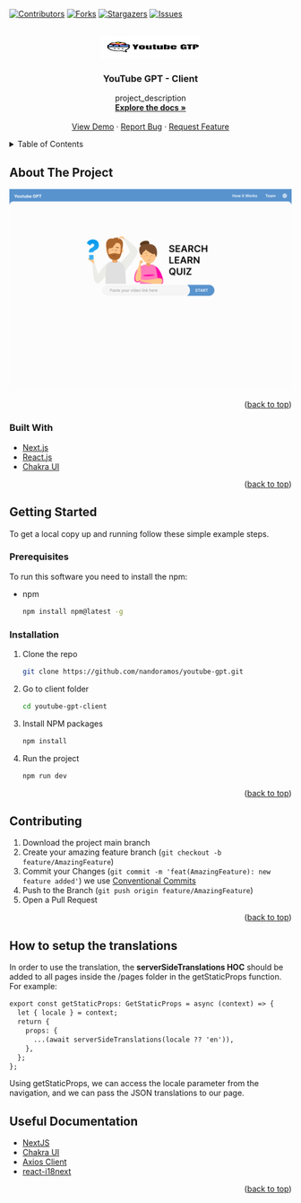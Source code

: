 <a name="readme-top"></a>

[![Contributors][contributors-shield]][contributors-url]
[![Forks][forks-shield]][forks-url]
[![Stargazers][stars-shield]][stars-url]
[![Issues][issues-shield]][issues-url]

<br />
<div align="center">
  <a href="https://github.com/nandoramos/youtube-gpt/tree/main/youtube-gpt-client">
    <img src="images/logo.png" alt="Logo" width="180" height="40">
  </a>

<h3 align="center">YouTube GPT - Client</h3>

  <p align="center">
    project_description
    <br />
    <a href="https://github.com/nandoramos/youtube-gpt/tree/main/youtube-gpt-client/docs"><strong>Explore the docs »</strong></a>
    <br />
    <br />
    <a href="#">View Demo</a>
    ·
    <a href="https://github.com/nandoramos/youtube-gpt/issues">Report Bug</a>
    ·
    <a href="https://github.com/nandoramos/youtube-gpt/issues">Request Feature</a>
  </p>
</div>

<details>
  <summary>Table of Contents</summary>
  <ol>
    <li>
      <a href="#about-the-project">About The Project</a>
      <ul>
        <li><a href="#built-with">Built With</a></li>
      </ul>
    </li>
    <li>
      <a href="#getting-started">Getting Started</a>
      <ul>
        <li><a href="#prerequisites">Prerequisites</a></li>
        <li><a href="#installation">Installation</a></li>
      </ul>
    </li>
    <li><a href="#usage">Usage</a></li>
    <li><a href="#roadmap">Roadmap</a></li>
    <li><a href="#contributing">Contributing</a></li>
    <li><a href="#documentation">Useful Documentation</a></li>
  </ol>
</details>

## About The Project

[![YouTubeGPT][product-screenshot]](https://example.com)

<p align="right">(<a href="#readme-top">back to top</a>)</p>

### Built With

- [Next.js][Next-url]
- [React.js][React-url]
- [Chakra UI][Chakra-url]

<p align="right">(<a href="#readme-top">back to top</a>)</p>

<!-- GETTING STARTED -->

## Getting Started

To get a local copy up and running follow these simple example steps.

### Prerequisites

To run this software you need to install the npm:

- npm
  ```sh
  npm install npm@latest -g
  ```

### Installation

1. Clone the repo
   ```sh
   git clone https://github.com/nandoramos/youtube-gpt.git
   ```
2. Go to client folder
   ```sh
   cd youtube-gpt-client
   ```
3. Install NPM packages
   ```sh
   npm install
   ```
4. Run the project
   ```sh
   npm run dev
   ```

<p align="right">(<a href="#readme-top">back to top</a>)</p>

## Contributing

1. Download the project main branch
2. Create your amazing feature branch (`git checkout -b feature/AmazingFeature`)
3. Commit your Changes (`git commit -m 'feat(AmazingFeature): new feature added'`) we use [Conventional Commits](https://www.conventionalcommits.org/en/v1.0.0/#specification)
4. Push to the Branch (`git push origin feature/AmazingFeature`)
5. Open a Pull Request

<p align="right">(<a href="#readme-top">back to top</a>)</p>

## How to setup the translations

In order to use the translation, the **serverSideTranslations HOC** should be added to all pages inside the /pages folder in the getStaticProps function. For example:

```
export const getStaticProps: GetStaticProps = async (context) => {
  let { locale } = context;
  return {
    props: {
      ...(await serverSideTranslations(locale ?? 'en')),
    },
  };
};
```

Using getStaticProps, we can access the locale parameter from the navigation, and we can pass the JSON translations to our page.

## Useful Documentation

- [NextJS](https://nextjs.org/docs)
- [Chakra UI](https://chakra-ui.com/getting-started)
- [Axios Client](https://axios-http.com/docs/intro)
- [react-i18next](https://react.i18next.com/latest/usetranslation-hook)

<p align="right">(<a href="#readme-top">back to top</a>)</p>

[contributors-shield]: https://img.shields.io/github/contributors/nandoramos/youtube-gpt.svg?style=for-the-badge
[contributors-url]: https://github.com/nandoramos/youtube-gpt/graphs/contributors
[forks-shield]: https://img.shields.io/github/forks/nandoramos/youtube-gpt.svg?style=for-the-badge
[forks-url]: https://github.com/nandoramos/youtube-gpt/network/members
[stars-shield]: https://img.shields.io/github/stars/nandoramos/youtube-gpt.svg?style=for-the-badge
[stars-url]: https://github.com/nandoramos/youtube-gpt/stargazers
[issues-shield]: https://img.shields.io/github/issues/nandoramos/youtube-gpt.svg?style=for-the-badge
[issues-url]: https://github.com/nandoramos/youtube-gpt/issues
[product-screenshot]: images/screenshot.png
[Next-url]: https://nextjs.org/
[Chakra-url]: https://nextjs.org
[React-url]: https://reactjs.org/
